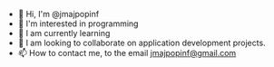 - 👋 Hi, I'm @jmajpopinf
- 👀 I'm interested in programming
- 🌱 I am currently learning
- 💞️ I am looking to collaborate on application development projects.
- 📫 How to contact me, to the email jmajpopinf@gmail.com 

<!---
jmajpopinf/jmajpopinf is a ✨ special ✨ repository because its `README.md` (this file) appears on your GitHub profile.
You can click the Preview link to take a look at your changes.
--->

